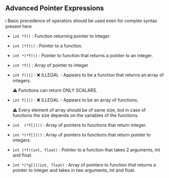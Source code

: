 ## Advanced Pointer Expressions

:information_source: Basic precedence of operators should be used even for complex syntax present here <p> 
- `int *f()`	:	Function returning pointer to integer.
- `int (*f)()`	:	Pointer to a function.
- `int *(*f)()`	:	Pointer to function that returns a pointer to an integer.
- `int *f[]` 	: 	Array of pointer to integer
- `int f()[]`	: 	:x: ILLEGAL - Appears to be a function that returns an array of integers.<p>
:warning: Functions can return ONLY SCALARS.<p>

- `int f[]()` 	: 	:x: ILLEGAL - Appears to be an array of functions.<p>
:warning: Every element of array should be of same size, but in case of functions the size depends on the variables of the functions.

- `int  (*f[])()`	:	Array of pointers to functions that return integer.
- `int *(*f[])()`	:	Array of pointers to functions that return pointer to integers.<p>

- `int (*f)(int, float)`		: 	Pointer to a function that takes 2 arguments, int and float.
- `int *(*g[])(int, float)`	:	Array of pointers to function that returns a pointer to integer and takes in two arguments, int and float. 
